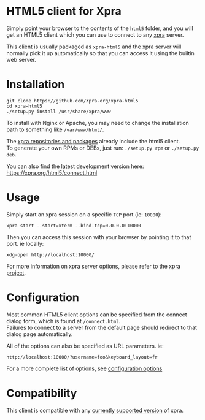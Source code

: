 # HTML5 client for Xpra

Simply point your browser to the contents of the `html5` folder,
and you will get an HTML5 client which you can use to connect to
any [xpra](https://github.com/Xpra-org/xpra) server.

This client is usually packaged as `xpra-html5`
and the xpra server will normally pick it up automatically
so that you can access it using the builtin web server.


# Installation
```
git clone https://github.com/Xpra-org/xpra-html5
cd xpra-html5
./setup.py install /usr/share/xpra/www
```
To install with Nginx or Apache, you may need to change the installation path to something like `/var/www/html/`.

The [xpra repositories and packages](https://github.com/Xpra-org/xpra/wiki/Download) already include the html5 client.  
To generate your own RPMs or DEBs, just run: `./setup.py rpm` or `./setup.py deb`.

You can also find the latest development version here: https://xpra.org/html5/connect.html

# Usage
Simply start an xpra session on a specific `TCP` port (ie: `10000`):
```
xpra start --start=xterm --bind-tcp=0.0.0.0:10000
```
Then you can access this session with your browser by pointing it to that port. ie locally:
```
xdg-open http://localhost:10000/
```
For more information on xpra server options, please refer to the [xpra project](https://github.com/Xpra-org/xpra).


# Configuration
Most common HTML5 client options can be specified from the connect dialog
form, which is found at `/connect.html`.\
Failures to connect to a server from the default page should redirect to that dialog page automatically.

All of the options can also be specified as URL parameters. ie:
```
http://localhost:10000/?username=foo&keyboard_layout=fr
```
For a more complete list of options, see [configuration options](./docs/Configuration.md)

# Compatibility
This client is compatible with any [currently supported version](https://github.com/Xpra-org/xpra/wiki/Versions) of xpra.

